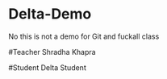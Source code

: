 # Delta-Demo
No this is not a demo for Git and fuckall class

#Teacher
Shradha Khapra

#Student
Delta Student
